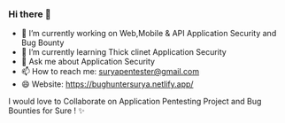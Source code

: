 ### Hi there 👋

- 🔭 I’m currently working on Web,Mobile & API Application Security and Bug Bounty
- 🌱 I’m currently learning Thick clinet Application Security
- 💬 Ask me about Application Security
- 📫 How to reach me: suryapentester@gmail.com
- 😄 Website: https://bughuntersurya.netlify.app/

I would love to Collaborate on Application Pentesting Project and Bug Bounties for Sure ! ✨ 
